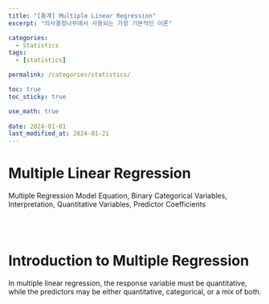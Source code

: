 ```yaml
---
title: "[통계] Multiple Linear Regression"
excerpt: "의사결정나무에서 사용되는 가장 기본적인 이론"

categories:
  - Statistics
tags:
  - [statistics]

permalink: /categories/statistics/

toc: true
toc_sticky: true

use_math: true
 
date: 2024-01-01
last_modified_at: 2024-01-21
---
```


# Multiple Linear Regression

Multiple Regression Model Equation, Binary Categorical Variables, Interpretation, Quantitative Variables, Predictor Coefficients

<br>
<br>

# Introduction to Multiple Regression


 In multiple linear regression, the response variable must be quantitative, while the predictors may be either quantitative, categorical, or a mix of both. 

<br>
<br>

